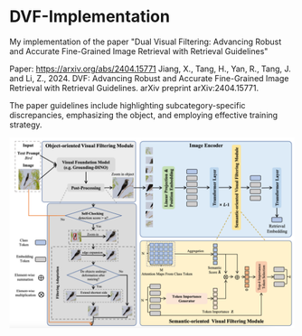 # DVF-Implementation

My implementation of the paper "Dual Visual Filtering: Advancing Robust and Accurate Fine-Grained Image Retrieval with Retrieval Guidelines"

Paper: https://arxiv.org/abs/2404.15771
Jiang, X., Tang, H., Yan, R., Tang, J. and Li, Z., 2024. DVF: Advancing Robust and Accurate Fine-Grained Image Retrieval with Retrieval Guidelines. arXiv preprint arXiv:2404.15771.

The paper guidelines include highlighting subcategory-specific discrepancies, emphasizing the object, and employing effective training strategy.

![Alt text](https://github.com/Yagna24/DVF-Implementation/blob/main/dvf.png)
